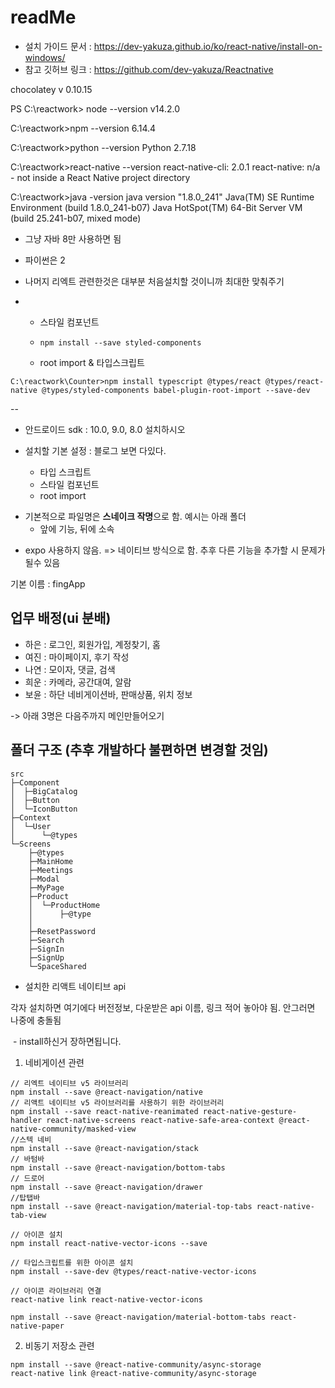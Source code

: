 # readMe

* 설치 가이드 문서 : https://dev-yakuza.github.io/ko/react-native/install-on-windows/
* 참고 깃허브 링크 : https://github.com/dev-yakuza/Reactnative



chocolatey v 0.10.15

PS C:\reactwork> node --version
v14.2.0

C:\reactwork>npm --version
6.14.4

C:\reactwork>python --version
Python 2.7.18

C:\reactwork>react-native --version
react-native-cli: 2.0.1
react-native: n/a - not inside a React Native project directory

C:\reactwork>java -version
java version "1.8.0_241"
Java(TM) SE Runtime Environment (build 1.8.0_241-b07)
Java HotSpot(TM) 64-Bit Server VM (build 25.241-b07, mixed mode)

* 그냥 자바 8만 사용하면 됨

* 파이썬은 2

* 나머지 리엑트 관련한것은 대부분 처음설치할 것이니까 최대한 맞춰주기

  
* * 스타일 컴포넌트

  * ```
    npm install --save styled-components
    ```

  * root import & 타입스크립트

```
C:\reactwork\Counter>npm install typescript @types/react @types/react-native @types/styled-components babel-plugin-root-import --save-dev

```



-- 


* 안드로이드 sdk : 10.0, 9.0, 8.0 설치하시오

  

* 설치할 기본 설정 : 블로그 보면 다있다. 
  * 타입 스크립트
  * 스타일 컴포넌트
  * root import

- 기본적으로 파일명은 **스네이크 작명**으로 함.  예시는 아래 폴더
  - 앞에 기능, 뒤에 소속

* expo 사용하지 않음. => 네이티브 방식으로 함. 추후 다른 기능을 추가할 시 문제가 될수 있음



기본 이름 : fingApp

## 업무 배정(ui 분배)

* 하은 : 로그인, 회원가입, 계정찾기, 홈
* 여진 : 마이페이지, 후기 작성
* 나연 : 모이자, 댓글, 검색
* 희운 : 카메라, 공간대여, 알람
* 보윤 : 하단 네비게이션바, 판매상품, 위치 정보

-> 아래 3명은 다음주까지 메인만들어오기

## 폴더 구조 (추후 개발하다 불편하면 변경할 것임)



```
src
├─Component
│  ├─BigCatalog
│  ├─Button
│  └─IconButton
├─Context
│  └─User
│      └─@types
└─Screens
    ├─@types
    ├─MainHome
    ├─Meetings
    ├─Modal
    ├─MyPage
    ├─Product
    │  └─ProductHome
    │      ├─@type    
    │      
    ├─ResetPassword
    ├─Search
    ├─SignIn
    ├─SignUp
    └─SpaceShared

```



* 설치한 리액트 네이티브 api

각자 설치하면 여기에다 버전정보, 다운받은 api 이름, 링크 적어 놓아야 됨. 안그러면 나중에 충돌됨

​		- install하신거 장하면됩니다.

1) 네비게이션 관련

```
// 리엑트 네이티브 v5 라이브러리
npm install --save @react-navigation/native
// 리액트 네이티브 v5 라이브러리를 사용하기 위한 라이브러리
npm install --save react-native-reanimated react-native-gesture-handler react-native-screens react-native-safe-area-context @react-native-community/masked-view
//스텍 네비
npm install --save @react-navigation/stack
// 바텀바
npm install --save @react-navigation/bottom-tabs
// 드로어
npm install --save @react-navigation/drawer
//탑탭바
npm install --save @react-navigation/material-top-tabs react-native-tab-view

// 아이콘 설치
npm install react-native-vector-icons --save

// 타입스크립트를 위한 아이콘 설치
npm install --save-dev @types/react-native-vector-icons

// 아이콘 라이브러리 연결
react-native link react-native-vector-icons

npm install --save @react-navigation/material-bottom-tabs react-native-paper

```

2) 비동기 저장소 관련

```
npm install --save @react-native-community/async-storage
react-native link @react-native-community/async-storage

```

